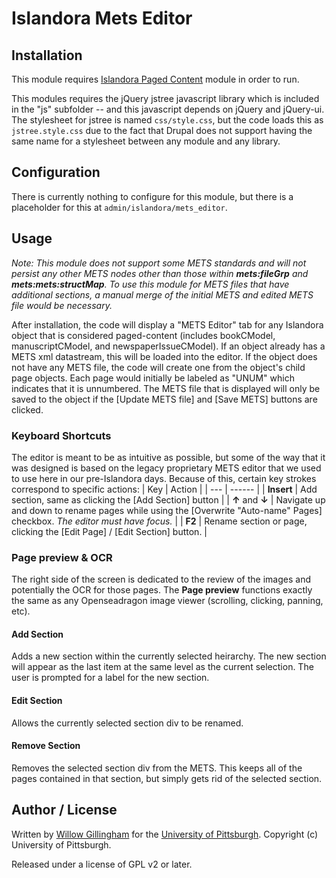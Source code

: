 Islandora Mets Editor
=============

## Installation

This module requires [Islandora Paged Content](https://github.com/Islandora/islandora_paged_content) module in order to run.

This modules requires the jQuery jstree javascript library which is included in the "js" subfolder -- and this javascript depends on jQuery and jQuery-ui. The stylesheet for jstree is named `css/style.css`, but the code loads this as `jstree.style.css` due to the fact that Drupal does not support having the same name for a stylesheet between any module and any library.

## Configuration

There is currently nothing to configure for this module, but there is a placeholder for this at `admin/islandora/mets_editor`.

## Usage

*Note: This module does not support some METS standards and will not persist any other METS nodes other than those within **mets:fileGrp** and **mets:mets:structMap**.  To use this module for METS files that have additional sections, a manual merge of the initial METS and edited METS file would be necessary.*

After installation, the code will display a "METS Editor" tab for any Islandora object that is considered paged-content (includes bookCModel, manuscriptCModel, and newspaperIssueCModel).  If an object already has a METS xml datastream, this will be loaded into the editor.  If the object does not have any METS file, the code will create one from the object's child page objects.  Each page would initially be labeled as "UNUM" which indicates that it is unnumbered.  The METS file that is displayed will only be saved to the object if the [Update METS file] and [Save METS] buttons are clicked.

### Keyboard Shortcuts ###
The editor is meant to be as intuitive as possible, but some of the way that it was designed is based on the legacy proprietary METS editor that we used to use here in our pre-Islandora days.  Because of this, certain key strokes correspond to specific actions:
| Key | Action |
| --- | ------ |
| **Insert**  | Add section, same as clicking the [Add Section] button |
| **↑** and **↓** | Navigate up and down to rename pages while using the [Overwrite "Auto-name" Pages] checkbox. *The editor must have focus.* |
| **F2** | Rename section or page, clicking the [Edit Page] / [Edit Section] button. |

### Page preview & OCR ###
The right side of the screen is dedicated to the review of the images and potentially the OCR for those pages.  The **Page preview** functions exactly the same as any Openseadragon image viewer (scrolling, clicking, panning, etc).

#### Add Section
Adds a new section within the currently selected heirarchy. The new section will appear as the last item at the same level as the current selection.  The user is prompted for a label for the new section.
#### Edit Section
Allows the currently selected section div to be renamed.
#### Remove Section
Removes the selected section div from the METS.  This keeps all of the pages contained in that section, but simply gets rid of the selected section.

## Author / License

Written by [Willow Gillingham](https://github.com/bgilling) for the [University of Pittsburgh](http://www.pitt.edu).  Copyright (c) University of Pittsburgh.

Released under a license of GPL v2 or later.
